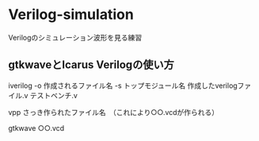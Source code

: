 # Verilog-simulation
Verilogのシミュレーション波形を見る練習

## gtkwaveとIcarus Verilogの使い方
iverilog -o 作成されるファイル名 -s トップモジュール名 作成したverilogファイル.v テストベンチ.v

vpp さっき作られたファイル名　（これにより○○.vcdが作られる）

gtkwave ○○.vcd
